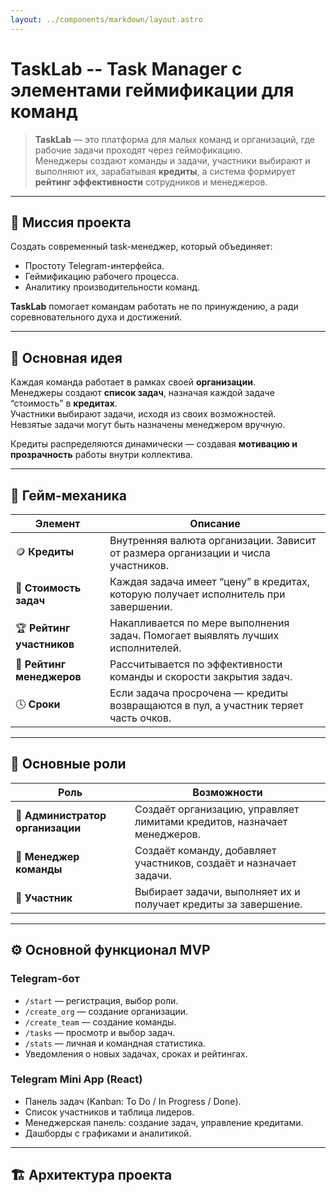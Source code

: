 ```yaml
---
layout: ../components/markdown/layout.astro
---
```

#  TaskLab -- Task Manager с элементами геймификации для команд

> **TaskLab** — это платформа для малых команд и организаций, где рабочие задачи проходят через геймофикацию.  
Менеджеры создают команды и задачи, участники выбирают и выполняют их, зарабатывая **кредиты**, а система формирует **рейтинг эффективности** сотрудников и менеджеров.

---

## 🎯 Миссия проекта

Создать современный task-менеджер, который объединяет:
- Простоту Telegram-интерфейса.
- Геймификацию рабочего процесса.
- Аналитику производительности команд.

**TaskLab** помогает командам работать не по принуждению, а ради соревновательного духа и достижений.

---

## 🚀 Основная идея

Каждая команда работает в рамках своей **организации**.  
Менеджеры создают **список задач**, назначая каждой задаче “стоимость” в **кредитах**.  
Участники выбирают задачи, исходя из своих возможностей.  
Невзятые задачи могут быть назначены менеджером вручную.  

Кредиты распределяются динамически — создавая **мотивацию и прозрачность** работы внутри коллектива.

---

## 🧠 Гейм-механика

| Элемент | Описание |
|----------|-----------|
| 🪙 **Кредиты** | Внутренняя валюта организации. Зависит от размера организации и числа участников. |
| 🎯 **Стоимость задач** | Каждая задача имеет “цену” в кредитах, которую получает исполнитель при завершении. |
| 🏆 **Рейтинг участников** | Накапливается по мере выполнения задач. Помогает выявлять лучших исполнителей. |
| 🧭 **Рейтинг менеджеров** | Рассчитывается по эффективности команды и скорости закрытия задач. |
| 🕓 **Сроки** | Если задача просрочена — кредиты возвращаются в пул, а участник теряет часть очков. |

---

## 🧩 Основные роли

| Роль | Возможности |
|------|--------------|
| 👑 **Администратор организации** | Создаёт организацию, управляет лимитами кредитов, назначает менеджеров. |
| 🧭 **Менеджер команды** | Создаёт команду, добавляет участников, создаёт и назначает задачи. |
| 💼 **Участник** | Выбирает задачи, выполняет их и получает кредиты за завершение. |

---

## ⚙️ Основной функционал MVP

### Telegram-бот
- `/start` — регистрация, выбор роли.  
- `/create_org` — создание организации.  
- `/create_team` — создание команды.  
- `/tasks` — просмотр и выбор задач.  
- `/stats` — личная и командная статистика.  
- Уведомления о новых задачах, сроках и рейтингах.

### Telegram Mini App (React)
- Панель задач (Kanban: To Do / In Progress / Done).  
- Список участников и таблица лидеров.  
- Менеджерская панель: создание задач, управление кредитами.  
- Дашборды с графиками и аналитикой.

---

## 🏗️ Архитектура проекта

